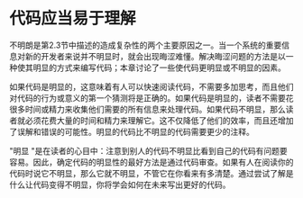 # 代码应当易于理解

不明朗是第2.3节中描述的造成复杂性的两个主要原因之一。当一个系统的重要信息对新的开发者来说并不明显时，就会出现晦涩难懂。解决晦涩问题的方法是以一种使其明显的方式来编写代码；本章讨论了一些使代码更明显或不明显的因素。

如果代码是明显的，这意味着有人可以快速阅读代码，不需要多加思考，而且他们对代码的行为或意义的第一个猜测将是正确的。如果代码是明显的，读者不需要花很多时间或精力来收集他们需要的所有信息来处理代码。如果代码不明显，那么读者就必须花费大量的时间和精力来理解它。这不仅降低了他们的效率，而且还增加了误解和错误的可能性。明显的代码比不明显的代码需要更少的注释。

"明显 "是在读者的心目中：注意到别人的代码不明显比看到自己的代码有问题要容易。因此，确定代码的明显性的最好方法是通过代码审查。如果有人在阅读你的代码时说它不明显，那么它就不明显，不管它在你看来有多清楚。通过尝试了解是什么让代码变得不明显，你将学会如何在未来写出更好的代码。
